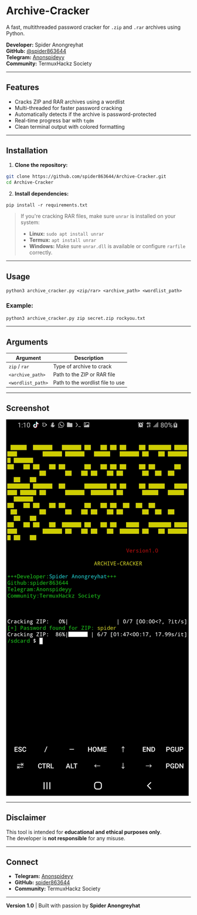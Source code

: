 # Archive-Cracker

A fast, multithreaded password cracker for `.zip` and `.rar` archives using Python.

**Developer:** Spider Anongreyhat  
**GitHub:** [@spider863644](https://github.com/spider863644)  
**Telegram:** [Anonspideyy](https://t.me/Anonspideyy)  
**Community:** TermuxHackz Society

---

## Features

- Cracks ZIP and RAR archives using a wordlist
- Multi-threaded for faster password cracking
- Automatically detects if the archive is password-protected
- Real-time progress bar with `tqdm`
- Clean terminal output with colored formatting

---

## Installation

1. **Clone the repository:**

```bash
git clone https://github.com/spider863644/Archive-Cracker.git
cd Archive-Cracker
```
2. **Install dependencies:**
```
pip install -r requirements.txt
```
> If you're cracking RAR files, make sure `unrar` is installed on your system:
>
> - **Linux:** `sudo apt install unrar`
> - **Termux:** `apt install unrar`
> - **Windows:** Make sure `unrar.dll` is available or configure `rarfile` correctly.

---

## Usage
```
python3 archive_cracker.py <zip/rar> <archive_path> <wordlist_path>
```

### Example:
```
python3 archive_cracker.py zip secret.zip rockyou.txt
```

---

## Arguments

| Argument          | Description                        |
|-------------------|------------------------------------|
| `zip` / `rar`     | Type of archive to crack           |
| `<archive_path>`  | Path to the ZIP or RAR file        |
| `<wordlist_path>` | Path to the wordlist file to use   |

---

## Screenshot

![Archive Cracker Screenshot](cracker.jpg)

---

## Disclaimer

This tool is intended for **educational and ethical purposes only**.  
The developer is **not responsible** for any misuse.

---

## Connect

- **Telegram:** [Anonspideyy](https://t.me/Anonspideyy)
- **GitHub:** [spider863644](https://github.com/spider863644)
- **Community:** TermuxHackz Society

---

**Version 1.0** | Built with passion by **Spider Anongreyhat**
